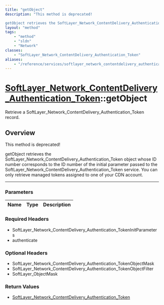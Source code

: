 ```yaml
---
title: "getObject"
description: "This method is deprecated! 

getObject retrieves the SoftLayer_Network_ContentDelivery_Authentication_Token object whose... "
layout: "method"
tags:
    - "method"
    - "sldn"
    - "Network"
classes:
    - "SoftLayer_Network_ContentDelivery_Authentication_Token"
aliases:
    - "/reference/services/softlayer_network_contentdelivery_authentication_token/getObject"
---
```

# [SoftLayer_Network_ContentDelivery_Authentication_Token](/reference/services/SoftLayer_Network_ContentDelivery_Authentication_Token)::getObject

Retrieve a SoftLayer_Network_ContentDelivery_Authentication_Token record.


## Overview 
This method is deprecated! 

getObject retrieves the SoftLayer_Network_ContentDelivery_Authentication_Token object whose ID number corresponds to the ID number of the initial parameter passed to the SoftLayer_Network_ContentDelivery_Authentication_Token service. You can only retrieve managed tokens assigned to one of your CDN account. 

-----

### Parameters 
|Name | Type | Description |
| --- | --- | --- |


### Required Headers
* SoftLayer_Network_ContentDelivery_Authentication_TokenInitParameters
* authenticate


### Optional Headers
* SoftLayer_Network_ContentDelivery_Authentication_TokenObjectMask
* SoftLayer_Network_ContentDelivery_Authentication_TokenObjectFilter
* SoftLayer_ObjectMask

### Return Values
* <a href='/reference/datatypes/SoftLayer_Network_ContentDelivery_Authentication_Token'>SoftLayer_Network_ContentDelivery_Authentication_Token </a>




